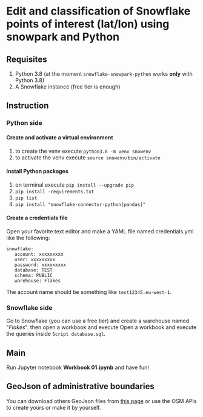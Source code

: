 # Edit and classification of Snowflake points of interest (lat/lon) using snowpark and Python
## Requisites

 1. Python 3.8 (at the moment `snowflake-snowpark-python` works **only** with Python 3.8)
 2. A Snowflake instance (free tier is enough)

## Instruction
### Python side
#### Create and activate a virtual environment
1. to create the venv execute `python3.8 -m venv snowenv`
2. to activate the venv execute `source snowenv/bin/activate`

#### Install Python packages
 1. on terminal execute `pip install --upgrade pip`
 2. `pip install -requirements.txt`
 3. `pip list`
 4. `pip install "snowflake-connector-python[pandas]"`

#### Create a credentials file
Open your favorite text editor and make a YAML file named credentials.yml like the following:

    snowflake:
       account: xxxxxxxxx
       user: xxxxxxxxx
       password: xxxxxxxxx
       database: TEST
       schema: PUBLIC
       warehouse: Flakes

The account name should be something like `test12345.eu-west-1`.

### Snowflake side
Go to Snowflake (you can use a free tier) and create a warehouse named "*Flakes*".
then open a workbook and execute Open a workbook and execute the queries inside `Script database.sql`.

## Main
Run Jupyter notebook **Workbook 01.ipynb** and have fun!

## GeoJson of administrative boundaries
You can download others GeoJson files from [this page](https://www.simboli.eu/resources.html#files/GeoJSON) or use the OSM APIs to create yours or make it by yourself.
